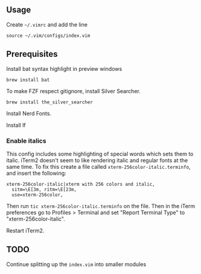 ## Usage

Create `~/.vimrc` and add the line

```
source ~/.vim/configs/index.vim
```

## Prerequisites

Install bat syntax highlight in preview windows

```
brew install bat
```

To make FZF respect gitignore, install Silver Searcher.

```
brew install the_silver_searcher
```

Install Nerd Fonts.

Install lf

### Enable italics

This config includes some highlighting of special words which sets them to italic.
iTerm2 doesn't seem to like rendering italic and regular fonts at the same time.
To fix this create a file called `xterm-256color-italic.terminfo`, and insert the following:

```
xterm-256color-italic|xterm with 256 colors and italic,
  sitm=\E[3m, ritm=\E[23m,
  use=xterm-256color,
```

Then run `tic xterm-256color-italic.terminfo` on the file. Then in the iTerm preferences go to
Profiles > Terminal and set "Report Terminal Type" to "xterm-256color-italic".

Restart iTerm2.

## TODO

Continue splitting up the `index.vim` into smaller modules
